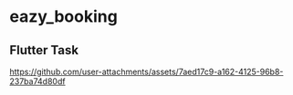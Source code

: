 # eazy_booking
## Flutter Task

https://github.com/user-attachments/assets/7aed17c9-a162-4125-96b8-237ba74d80df
